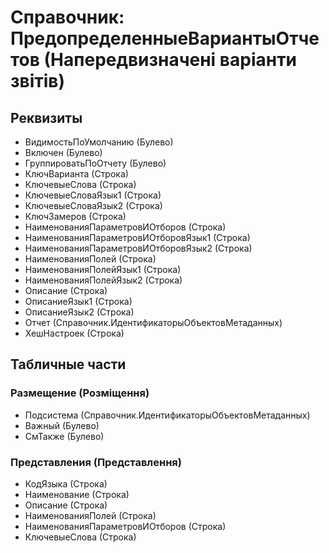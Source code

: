 ﻿# Справочник: ПредопределенныеВариантыОтчетов (Напередвизначені варіанти звітів)

## Реквизиты

- ВидимостьПоУмолчанию (Булево)
- Включен (Булево)
- ГруппироватьПоОтчету (Булево)
- КлючВарианта (Строка)
- КлючевыеСлова (Строка)
- КлючевыеСловаЯзык1 (Строка)
- КлючевыеСловаЯзык2 (Строка)
- КлючЗамеров (Строка)
- НаименованияПараметровИОтборов (Строка)
- НаименованияПараметровИОтборовЯзык1 (Строка)
- НаименованияПараметровИОтборовЯзык2 (Строка)
- НаименованияПолей (Строка)
- НаименованияПолейЯзык1 (Строка)
- НаименованияПолейЯзык2 (Строка)
- Описание (Строка)
- ОписаниеЯзык1 (Строка)
- ОписаниеЯзык2 (Строка)
- Отчет (Справочник.ИдентификаторыОбъектовМетаданных)
- ХешНастроек (Строка)

## Табличные части

### Размещение (Розміщення)

- Подсистема (Справочник.ИдентификаторыОбъектовМетаданных)
- Важный (Булево)
- СмТакже (Булево)

### Представления (Представлення)

- КодЯзыка (Строка)
- Наименование (Строка)
- Описание (Строка)
- НаименованияПолей (Строка)
- НаименованияПараметровИОтборов (Строка)
- КлючевыеСлова (Строка)

